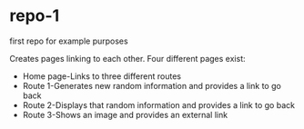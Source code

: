 # repo-1
first repo for example purposes

Creates pages linking to each other. Four different pages exist:
- Home page-Links to three different routes
- Route 1-Generates new random information and provides a link to go back
- Route 2-Displays that random information and provides a link to go back
- Route 3-Shows an image and provides an external link

